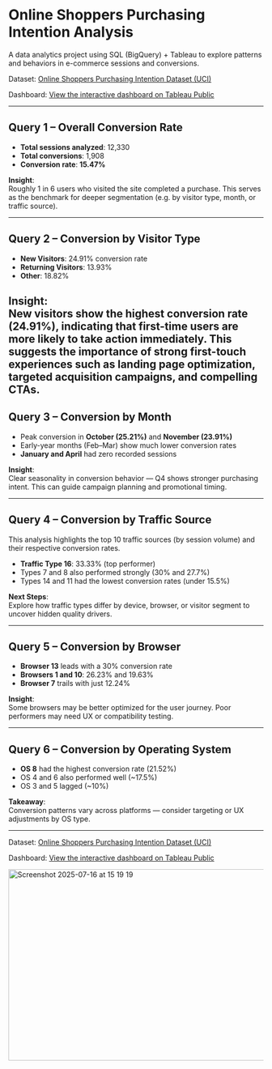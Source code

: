 # Online Shoppers Purchasing Intention Analysis  
A data analytics project using SQL (BigQuery) + Tableau to explore patterns and behaviors in e-commerce sessions and conversions.

Dataset: [Online Shoppers Purchasing Intention Dataset (UCI)](https://archive.ics.uci.edu/ml/datasets/Online+Shoppers+Purchasing+Intention+Dataset)

Dashboard: [View the interactive dashboard on Tableau Public](https://public.tableau.com/app/profile/rui.campos/viz/OnlineShoppersPurchasingIntentionDataset/Dashboard)

---

## Query 1 – Overall Conversion Rate

- **Total sessions analyzed**: 12,330  
- **Total conversions**: 1,908  
- **Conversion rate**: **15.47%**

**Insight**:  
Roughly 1 in 6 users who visited the site completed a purchase. This serves as the benchmark for deeper segmentation (e.g. by visitor type, month, or traffic source).

---

## Query 2 – Conversion by Visitor Type

- **New Visitors**: 24.91% conversion rate  
- **Returning Visitors**: 13.93%  
- **Other**: 18.82%

**Insight**:  
New visitors show the highest conversion rate (24.91%), indicating that first-time users are more likely to take action immediately. This suggests the importance of strong first-touch experiences such as landing page optimization, targeted acquisition campaigns, and compelling CTAs. 
---

## Query 3 – Conversion by Month

- Peak conversion in **October (25.21%)** and **November (23.91%)**
- Early-year months (Feb–Mar) show much lower conversion rates
- **January and April** had zero recorded sessions

**Insight**:  
Clear seasonality in conversion behavior — Q4 shows stronger purchasing intent. This can guide campaign planning and promotional timing.

---

## Query 4 – Conversion by Traffic Source

This analysis highlights the top 10 traffic sources (by session volume) and their respective conversion rates.

- **Traffic Type 16**: 33.33% (top performer)
- Types 7 and 8 also performed strongly (30% and 27.7%)
- Types 14 and 11 had the lowest conversion rates (under 15.5%)

**Next Steps**:  
Explore how traffic types differ by device, browser, or visitor segment to uncover hidden quality drivers.

---

## Query 5 – Conversion by Browser

- **Browser 13** leads with a 30% conversion rate
- **Browsers 1 and 10**: 26.23% and 19.63%
- **Browser 7** trails with just 12.24%

**Insight**:  
Some browsers may be better optimized for the user journey. Poor performers may need UX or compatibility testing.

---

## Query 6 – Conversion by Operating System

- **OS 8** had the highest conversion rate (21.52%)
- OS 4 and 6 also performed well (~17.5%)
- OS 3 and 5 lagged (~10%)

**Takeaway**:  
Conversion patterns vary across platforms — consider targeting or UX adjustments by OS type.

---

Dataset: [Online Shoppers Purchasing Intention Dataset (UCI)](https://archive.ics.uci.edu/ml/datasets/Online+Shoppers+Purchasing+Intention+Dataset)

Dashboard: [View the interactive dashboard on Tableau Public](https://public.tableau.com/app/profile/rui.campos/viz/OnlineShoppersPurchasingIntentionDataset/Dashboard)

<img width="848" height="378" alt="Screenshot 2025-07-16 at 15 19 19" src="https://github.com/user-attachments/assets/d6c71edc-358f-408e-afc5-192d791065d8" />

